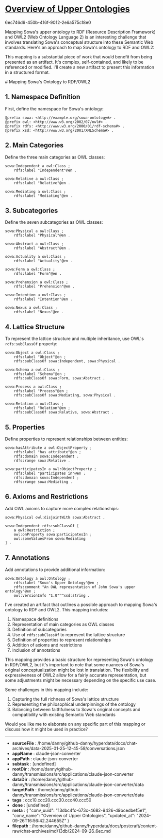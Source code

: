 # [Overview of Upper Ontologies](https://claude.ai/chat/13dbc4fc-673c-4682-9426-d9bcedbef5e1)

6ec746d9-450b-416f-9012-2e6a575c18e0

 Mapping Sowa's upper ontology to RDF (Resource Description Framework) and OWL2 (Web Ontology Language 2) is an interesting challenge that involves translating Sowa's conceptual structure into these Semantic Web standards. Here's an approach to map Sowa's ontology to RDF and OWL2:

<antThinking>This mapping is a substantial piece of work that would benefit from being presented as an artifact. It's complex, self-contained, and likely to be referenced or modified. I'll create a new artifact to present this information in a structured format.</antThinking>

<antArtifact identifier="sowa-rdf-owl-mapping" type="text/markdown" title="Mapping Sowa's Ontology to RDF/OWL2">
# Mapping Sowa's Ontology to RDF/OWL2

## 1. Namespace Definition

First, define the namespace for Sowa's ontology:

```turtle
@prefix sowa: <http://example.org/sowa-ontology#> .
@prefix owl: <http://www.w3.org/2002/07/owl#> .
@prefix rdfs: <http://www.w3.org/2000/01/rdf-schema#> .
@prefix xsd: <http://www.w3.org/2001/XMLSchema#> .
```

## 2. Main Categories

Define the three main categories as OWL classes:

```turtle
sowa:Independent a owl:Class ;
    rdfs:label "Independent"@en .

sowa:Relative a owl:Class ;
    rdfs:label "Relative"@en .

sowa:Mediating a owl:Class ;
    rdfs:label "Mediating"@en .
```

## 3. Subcategories

Define the seven subcategories as OWL classes:

```turtle
sowa:Physical a owl:Class ;
    rdfs:label "Physical"@en .

sowa:Abstract a owl:Class ;
    rdfs:label "Abstract"@en .

sowa:Actuality a owl:Class ;
    rdfs:label "Actuality"@en .

sowa:Form a owl:Class ;
    rdfs:label "Form"@en .

sowa:Prehension a owl:Class ;
    rdfs:label "Prehension"@en .

sowa:Intention a owl:Class ;
    rdfs:label "Intention"@en .

sowa:Nexus a owl:Class ;
    rdfs:label "Nexus"@en .
```

## 4. Lattice Structure

To represent the lattice structure and multiple inheritance, use OWL's `rdfs:subClassOf` property:

```turtle
sowa:Object a owl:Class ;
    rdfs:label "Object"@en ;
    rdfs:subClassOf sowa:Independent, sowa:Physical .

sowa:Schema a owl:Class ;
    rdfs:label "Schema"@en ;
    rdfs:subClassOf sowa:Form, sowa:Abstract .

sowa:Process a owl:Class ;
    rdfs:label "Process"@en ;
    rdfs:subClassOf sowa:Mediating, sowa:Physical .

sowa:Relation a owl:Class ;
    rdfs:label "Relation"@en ;
    rdfs:subClassOf sowa:Relative, sowa:Abstract .
```

## 5. Properties

Define properties to represent relationships between entities:

```turtle
sowa:hasAttribute a owl:ObjectProperty ;
    rdfs:label "has attribute"@en ;
    rdfs:domain sowa:Independent ;
    rdfs:range sowa:Relative .

sowa:participatesIn a owl:ObjectProperty ;
    rdfs:label "participates in"@en ;
    rdfs:domain sowa:Independent ;
    rdfs:range sowa:Mediating .
```

## 6. Axioms and Restrictions

Add OWL axioms to capture more complex relationships:

```turtle
sowa:Physical owl:disjointWith sowa:Abstract .

sowa:Independent rdfs:subClassOf [
    a owl:Restriction ;
    owl:onProperty sowa:participatesIn ;
    owl:someValuesFrom sowa:Mediating
] .
```

## 7. Annotations

Add annotations to provide additional information:

```turtle
sowa:Ontology a owl:Ontology ;
    rdfs:label "Sowa's Upper Ontology"@en ;
    rdfs:comment "An OWL representation of John Sowa's upper ontology"@en ;
    owl:versionInfo "1.0"^^xsd:string .
```
</antArtifact>

I've created an artifact that outlines a possible approach to mapping Sowa's ontology to RDF and OWL2. This mapping includes:

1. Namespace definitions
2. Representation of main categories as OWL classes
3. Definition of subcategories
4. Use of `rdfs:subClassOf` to represent the lattice structure
5. Definition of properties to represent relationships
6. Addition of axioms and restrictions
7. Inclusion of annotations

This mapping provides a basic structure for representing Sowa's ontology in RDF/OWL2, but it's important to note that some nuances of Sowa's original conceptualization might be lost in translation. The flexibility and expressiveness of OWL2 allow for a fairly accurate representation, but some adjustments might be necessary depending on the specific use case.

Some challenges in this mapping include:

1. Capturing the full richness of Sowa's lattice structure
2. Representing the philosophical underpinnings of the ontology
3. Balancing between faithfulness to Sowa's original concepts and compatibility with existing Semantic Web standards

Would you like me to elaborate on any specific part of this mapping or discuss how it might be used in practice?

---

* **sourceFile** : /home/danny/github-danny/hyperdata/docs/chat-archives/data-2025-01-25-12-45-58/conversations.json
* **appName** : claude-json-converter
* **appPath** : claude-json-converter
* **subtask** : [undefined]
* **rootDir** : /home/danny/github-danny/transmissions/src/applications/claude-json-converter
* **dataDir** : /home/danny/github-danny/transmissions/src/applications/claude-json-converter/data
* **targetPath** : /home/danny/github-danny/transmissions/src/applications/claude-json-converter/data
* **tags** : ccc10.ccc20.ccc30.ccc40.ccc50
* **done** : [undefined]
* **meta** : {
  "conv_uuid": "13dbc4fc-673c-4682-9426-d9bcedbef5e1",
  "conv_name": "Overview of Upper Ontologies",
  "updated_at": "2024-09-26T16:56:42.244655Z"
}
* **filepath** : /home/danny/github-danny/hyperdata/docs/postcraft/content-raw/chat-archives/md/13db/2024-09-26_6ec.md
